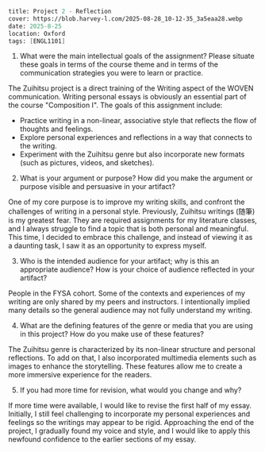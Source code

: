 ```meta
title: Project 2 - Reflection
cover: https://blob.harvey-l.com/2025-08-28_10-12-35_3a5eaa28.webp
date: 2025-8-25
location: Oxford
tags: [ENGL1101]
```

1. What were the main intellectual goals of the assignment? Please situate these goals in terms of the course theme and in terms of the communication strategies you were to learn or practice.

The Zuihitsu project is a direct training of the Writing aspect of the WOVEN communication. Writing personal essays is obviously an essential part of the course "Composition I".
The goals of this assignment include:

- Practice writing in a non-linear, associative style that reflects the flow of thoughts and feelings.
- Explore personal experiences and reflections in a way that connects to the writing.
- Experiment with the Zuihitsu genre but also incorporate new formats (such as pictures, videos, and sketches).

2. What is your argument or purpose? How did you make the argument or purpose visible and persuasive in your artifact?

One of my core purpose is to improve my writing skills, and confront the challenges of writing in a personal style. Previously, Zuihitsu writings (随筆) is my greatest fear. They are required assignments for my literature classes, and I always struggle to find a topic that is both personal and meaningful. This time, I decided to embrace this challenge, and instead of viewing it as a daunting task, I saw it as an opportunity to express myself.

3. Who is the intended audience for your artifact; why is this an appropriate audience? How is your choice of audience reflected in your artifact?

People in the FYSA cohort. Some of the contexts and experiences of my writing are only shared by my peers and instructors. I intentionally implied many details so the general audience may not fully understand my writing.

4. What are the defining features of the genre or media that you are using in this project? How do you make use of these features?

The Zuihitsu genre is characterized by its non-linear structure and personal reflections. To add on that, I also incorporated multimedia elements such as images to enhance the storytelling. These features allow me to create a more immersive experience for the readers.

5. If you had more time for revision, what would you change and why?

If more time were available, I would like to revise the first half of my essay. Initially, I still feel challenging to incorporate my personal experiences and feelings so the writings may appear to be rigid. Approaching the end of the project, I gradually found my voice and style, and I would like to apply this newfound confidence to the earlier sections of my essay.
